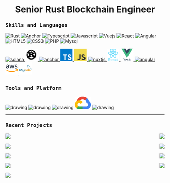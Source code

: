 <h1 align="center">
Senior Rust Blockchain Engineer
  
</h1>


<h3><b><samp>Skills and Languages</samp></b></h3>

![Rust](https://img.shields.io/badge/Rust-ff0000?style=flat-square&logo=Rust&logoColor=white)
![Anchor](https://img.shields.io/badge/Anchor-ff0040?style=flat-square&logo=anchor&logoColor=white)
![Typescript](https://img.shields.io/badge/Typescript-ff0080?style=flat-square&logo=typescript&logoColor=white)
![Javascript](https://img.shields.io/badge/Javascript-ff00bf?style=flat-square&logo=javascript&logoColor=white)
![Vuejs](https://img.shields.io/badge/Vuejs-ff00ff?style=flat-square&logo=Vue.js&logoColor=white)
![React](https://img.shields.io/badge/React-bf00ff?style=flat-square&logo=React&logoColor=white)
![Angular](https://img.shields.io/badge/Angular-8000ff?style=flat-square&logo=Angular&logoColor=white)
![HTML5](https://img.shields.io/badge/HTML5-4000ff?style=flat-square&logo=HTML5&logoColor=white)
![CSS3](https://img.shields.io/badge/CSS3-0000ff?style=flat-square&logo=CSS3&logoColor=white)
![PHP](https://img.shields.io/badge/PHP-0040ff?style=flat-square&logo=php&logoColor=white)
![Mysql](https://img.shields.io/badge/Mysql-0080ff?style=flat-square&logo=mysql&logoColor=white)


<p align="left"> 
    <a href="https://solana.com/" target="_blank" rel="noreferrer"> <img src="https://raw.githubusercontent.com/trustwallet/assets/master/blockchains/solana/info/logo.png" alt="solana" width="40" height="40"/> </a> 
    <a href="https://www.rust-lang.org" target="_blank" rel="noreferrer"> <img src="https://raw.githubusercontent.com/devicons/devicon/master/icons/rust/rust-plain.svg" alt="rust" width="40" height="40"/> </a> 
    <a href="https://github.com/project-serum/anchor" target="_blank" rel="noreferrer"> <img src="https://camo.githubusercontent.com/0542190d13e5a50f7d601abc4bfde84cf02af2ca786af519e78411f43f3ca9c0/68747470733a2f2f6d656469612e646973636f72646170702e6e65742f6174746163686d656e74732f3831333434343531343934393130333635382f3839303237383532303535333630333039322f6578706f72742e706e673f77696474683d373436266865696768743d373436" alt="anchor" width="40" height="40"/> </a> 
    <a href="https://www.typescriptlang.org/" target="_blank" rel="noreferrer"> <img src="https://raw.githubusercontent.com/devicons/devicon/master/icons/typescript/typescript-original.svg" alt="typescript" width="40" height="40"/> </a>
    <a href="https://developer.mozilla.org/en-US/docs/Web/JavaScript" target="_blank" rel="noreferrer"> <img src="https://raw.githubusercontent.com/devicons/devicon/master/icons/javascript/javascript-original.svg" alt="javascript" width="40" height="40"/> </a>  
    <a href="https://nuxtjs.org/" target="_blank" rel="noreferrer"> <img src="https://www.vectorlogo.zone/logos/nuxtjs/nuxtjs-icon.svg" alt="nuxtjs" width="40" height="40"/> </a> 
    <a href="https://reactjs.org/" target="_blank" rel="noreferrer"> <img src="https://raw.githubusercontent.com/devicons/devicon/master/icons/react/react-original-wordmark.svg" alt="react" width="40" height="40"/> </a> 
    <a href="https://vuejs.org/" target="_blank" rel="noreferrer"> <img src="https://raw.githubusercontent.com/devicons/devicon/master/icons/vuejs/vuejs-original-wordmark.svg" alt="vuejs" width="40" height="40"/> </a> 
    <a href="https://angular.io" target="_blank" rel="noreferrer"> <img src="https://angular.io/assets/images/logos/angular/angular.svg" alt="angular" width="40" height="40"/> </a> 
    <a href="https://aws.amazon.com" target="_blank" rel="noreferrer"> <img src="https://raw.githubusercontent.com/devicons/devicon/master/icons/amazonwebservices/amazonwebservices-original-wordmark.svg" alt="aws" width="40" height="40"/> </a> 
    <a href="https://www.mysql.com/" target="_blank" rel="noreferrer"> <img src="https://raw.githubusercontent.com/devicons/devicon/master/icons/mysql/mysql-original-wordmark.svg" alt="mysql" width="40" height="40"/> </a> 
    
</p>

##

<h3><b><samp>Tools and Platform</samp></b></h3>

<span>
<img src="https://cdn-icons-png.flaticon.com/512/5969/5969282.png" alt="drawing" width="50"/>
<img src="https://cdn-icons-png.flaticon.com/512/0/747.png" alt="drawing" width="50"/>
<img src="https://github.com/amandewatnitrr/amandewatnitrr/blob/main/imgs/visual-studio-code.svg" alt="drawing" width="40"/>
<img src="https://github.com/amandewatnitrr/amandewatnitrr/blob/main/imgs/google-cloud-1.svg" alt="drawing" width="50"/>
<img src="https://github.com/amandewatnitrr/amandewatnitrr/blob/main/imgs/git-icon.svg" alt="drawing" width="40"/>
</span>
<hr>

<h3><b><samp>Recent Projects</samp></b></h3>

<p>
<a href="https://github.com/CropperFinance/cropper_instructions">
  <img align="left" src="https://github-readme-stats.vercel.app/api/pin/?username=CropperFinance&repo=cropper_instructions&show_owner=true&theme=outrun" />
</a>
<a href="https://github.com/SolanaEngineer/vovo-finance-protocol">
  <img align="right" src="https://github-readme-stats.vercel.app/api/pin/?username=SolanaEngineer&repo=vovo-finance-protocol&show_owner=true&theme=outrun" />
</a>
</p>

<br/>
<p>
<a href="https://github.com/SolanaEngineer/sol-liquity">
  <img align="left" src="https://github-readme-stats.vercel.app/api/pin/?username=SolanaEngineer&repo=sol-liquity&show_owner=true&theme=outrun" />
</a>
<a href="https://github.com/SolanaEngineer/atlas-vesting">
  <img align="right" src="https://github-readme-stats.vercel.app/api/pin/?username=SolanaEngineer&repo=atlas-vesting&show_owner=true&theme=outrun" />
</a>
</p>


<br/>
<p>
<a href="https://github.com/SolanaEngineer/atlas-farm-contracts">
  <img align="left" src="https://github-readme-stats.vercel.app/api/pin/?username=SolanaEngineer&repo=atlas-farm-contracts&show_owner=true&theme=outrun" />
</a>
<a href="https://github.com/SolanaEngineer/atlas-airdrop-vesting">
  <img align="right" src="https://github-readme-stats.vercel.app/api/pin/?username=SolanaEngineer&repo=atlas-airdrop-vesting&show_owner=true&theme=outrun" />
</a>
</p>


<br/>
<p>
<a href="https://github.com/SolanaEngineer/nft-launchpad">
  <img align="left" src="https://github-readme-stats.vercel.app/api/pin/?username=SolanaEngineer&repo=nft-launchpad&show_owner=true&theme=outrun" />
</a>
<a href="https://github.com/SolanaEngineer/token-vesting">
  <img align="right" src="https://github-readme-stats.vercel.app/api/pin/?username=SolanaEngineer&repo=token-vesting&show_owner=true&theme=outrun" />
</a>
</p>

<br/>
<p>
<a href="https://github.com/RatioFinance/ratio-assignment">
  <img align="left" src="https://github-readme-stats.vercel.app/api/pin/?username=RatioFinance&repo=ratio-assignment&show_owner=true&theme=outrun" />
</a>
</p>

